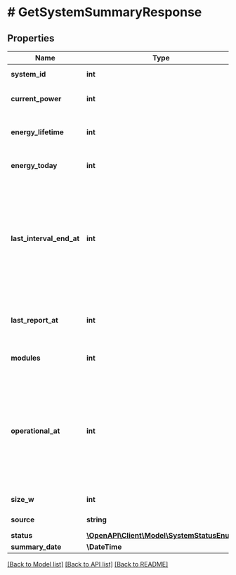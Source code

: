 # # GetSystemSummaryResponse

## Properties

Name | Type | Description | Notes
------------ | ------------- | ------------- | -------------
**system_id** | **int** | Unique numeric ID of the system. | [optional]
**current_power** | **int** | Current power production of the system in Watts. | [optional]
**energy_lifetime** | **int** | Energy generated by the system during its lifetime in Wh. | [optional]
**energy_today** | **int** | Energy generated by the system today in Wh. | [optional]
**last_interval_end_at** | **int** | Last known time that the system produced energy. When a system has not been communicating for a length of time, the last_report_at can be recent, whereas the last_interval_end_at may be further back. | [optional]
**last_report_at** | **int** | Timestamp (in epoch format) at which the system&#39;s Envoy last submitted a report. | [optional]
**modules** | **int** | Total number of modules in the system. | [optional]
**operational_at** | **int** | Timestamp (in epoch format) at which this system became operational. Corresponds to the system&#39;s interconnect time, if one is specified. Otherwise, it is the system&#39;s first reported interval end time. | [optional]
**size_w** | **int** | System size in watts. | [optional]
**source** | **string** | Source of energy measurement. | [optional]
**status** | [**\OpenAPI\Client\Model\SystemStatusEnum**](SystemStatusEnum.md) |  | [optional]
**summary_date** | **\DateTime** | Summary date. | [optional]

[[Back to Model list]](../../README.md#models) [[Back to API list]](../../README.md#endpoints) [[Back to README]](../../README.md)

